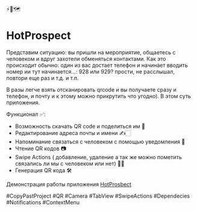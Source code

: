 ⚡️🚀🗺

# HotProspect

Представим ситуацию: вы пришли на мероприятие, общаетесь с человеком и вдруг захотели обменяться контактами. Как это происходит обычно: один из вас достает телефон и начинает вводить номер ии тут начинается…: 928 или 929?  прости, не расслышал, повтори еще раз и т.д. и т.п. 

В разы легче взять отсканировать qrcode и вы получаете сразу и телефон, и почту и к этому можно прикрутить что угодно). В этом суть приложения.

Функционал ✅:
- Возможность скачать QR code и поделиться им 👾
- Редактирование адреса почты и имени  ✍️🏻
- Напоминание связаться с человеком с помощью уведомления 📩
- Чтение QR кодов 📷
- Swipe Actions ( добавление, удаление а так же можно пометить связались ли мы с человеком или нет)  👋🏻
- Генерация QR кода 🛠

Демонстрация работы приложения [HotProsbect](https://t.me/gamid_proger/242)

#CopyPastProject #QR #Camera #TabView #SwipeActions #Dependecies #Notifications #ContextMenu
